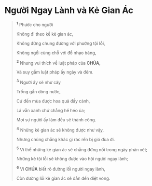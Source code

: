 # Người Ngay Lành và Kẻ Gian Ác

> <sup><b>1</b></sup> Phước cho người
>
> Không đi theo kế kẻ gian ác,
>
> Không đứng chung đường với phường tội lỗi,
>
> Không ngồi cùng chỗ với đồ nhạo báng,
>
> <sup><b>2</b></sup> Nhưng vui thích về luật pháp của **CHÚA**,
>
> Và suy gẫm luật pháp ấy ngày và đêm.
>
> <sup><b>3</b></sup> Người ấy sẽ như cây
>
> Trồng gần dòng nước,
>
> Cứ đến mùa được hoa quả đầy cành,
>
> Lá vẫn xanh chứ chẳng hề héo úa;
>
> Mọi sự người ấy làm đều sẽ thành công.
>
> <sup><b>4</b></sup> Những kẻ gian ác sẽ không được như vậy,
>
> Nhưng chúng chẳng khác gì rác rến bị gió đùa đi.
>
> <sup><b>5</b></sup> Vì thế những kẻ gian ác sẽ chẳng đứng nổi trong ngày phán xét;
>
> Những kẻ tội lỗi sẽ không được vào hội người ngay lành;
>
> <sup><b>6</b></sup> Vì **CHÚA** biết rõ đường lối người ngay lành,
>
> Còn đường lối kẻ gian ác sẽ dẫn đến diệt vong.

